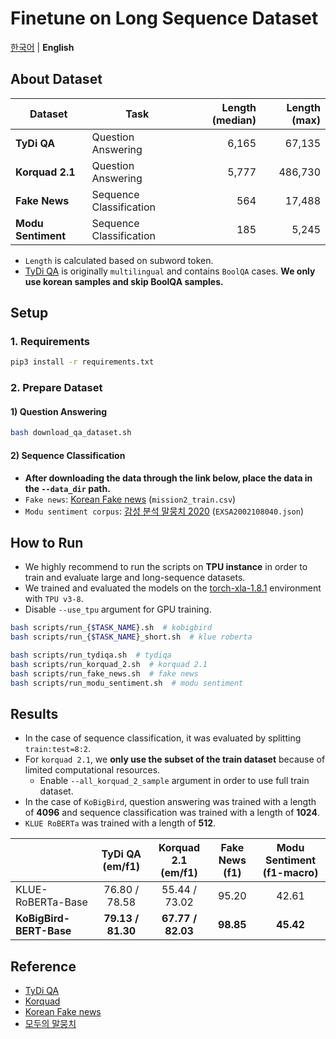 # Finetune on Long Sequence Dataset

<p align="left">
    <a href="README.md">한국어</a> |
    <b>English</b>
</p>

## About Dataset

| Dataset            | Task                    | Length (median) | Length (max) |
| ------------------ | ----------------------- | --------------: | -----------: |
| **TyDi QA**        | Question Answering      |           6,165 |       67,135 |
| **Korquad 2.1**    | Question Answering      |           5,777 |      486,730 |
| **Fake News**      | Sequence Classification |             564 |       17,488 |
| **Modu Sentiment** | Sequence Classification |             185 |        5,245 |

- `Length` is calculated based on subword token.
- [TyDi QA](https://github.com/google-research-datasets/tydiqa) is originally `multilingual` and contains `BoolQA` cases. **We only use korean samples and skip BoolQA samples.**

## Setup

### 1. Requirements

```bash
pip3 install -r requirements.txt
```

### 2. Prepare Dataset

#### 1) Question Answering

```bash
bash download_qa_dataset.sh
```

#### 2) Sequence Classification

- **After downloading the data through the link below, place the data in the `--data_dir` path.**
- `Fake news`: [Korean Fake news](https://github.com/2alive3s/Fake_news/blob/b43638105f4802de5773c21afe539157ebed6cc5/data/mission2_train.zip) (`mission2_train.csv`)
- `Modu sentiment corpus`: [감성 분석 말뭉치 2020](https://corpus.korean.go.kr) (`EXSA2002108040.json`)

## How to Run

- We highly recommend to run the scripts on **TPU instance** in order to train and evaluate large and long-sequence datasets.
- We trained and evaluated the models on the [torch-xla-1.8.1](https://github.com/pytorch/xla#-consume-prebuilt-compute-vm-images) environment with `TPU v3-8`.
- Disable `--use_tpu` argument for GPU training.

```bash
bash scripts/run_{$TASK_NAME}.sh  # kobigbird
bash scripts/run_{$TASK_NAME}_short.sh  # klue roberta
```

```bash
bash scripts/run_tydiqa.sh  # tydiqa
bash scripts/run_korquad_2.sh  # korquad 2.1
bash scripts/run_fake_news.sh  # fake news
bash scripts/run_modu_sentiment.sh  # modu sentiment
```

## Results

- In the case of sequence classification, it was evaluated by splitting `train:test=8:2`.
- For `korquad 2.1`, we **only use the subset of the train dataset** because of limited computational resources.
  - Enable `--all_korquad_2_sample` argument in order to use full train dataset.
- In the case of `KoBigBird`, question answering was trained with a length of **4096** and sequence classification was trained with a length of **1024**.
- `KLUE RoBERTa` was trained with a length of **512**.

|                         | TyDi QA<br/>(em/f1) | Korquad 2.1<br/>(em/f1) | Fake News<br/>(f1) | Modu Sentiment<br/>(f1-macro) |
| :---------------------- | :-----------------: | :---------------------: | :----------------: | :---------------------------: |
| KLUE-RoBERTa-Base       |    76.80 / 78.58    |      55.44 / 73.02      |       95.20        |             42.61             |
| **KoBigBird-BERT-Base** |  **79.13 / 81.30**  |    **67.77 / 82.03**    |     **98.85**      |           **45.42**           |

## Reference

- [TyDi QA](https://github.com/google-research-datasets/tydiqa)
- [Korquad](https://korquad.github.io/)
- [Korean Fake news](https://github.com/2alive3s/Fake_news)
- [모두의 말뭉치](https://corpus.korean.go.kr/)
